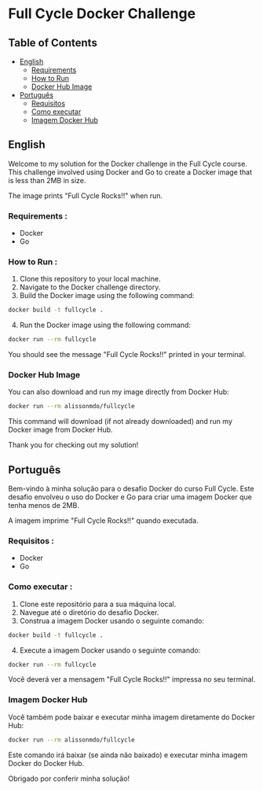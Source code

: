 # Full Cycle Docker Challenge

## Table of Contents

- [English](#english)
  - [Requirements](#requirements-english)
  - [How to Run](#how-to-run-english)
  - [Docker Hub Image](#docker-hub-image-english)
- [Português](#português)
  - [Requisitos](#requisitos-português)
  - [Como executar](#como-executar-português)
  - [Imagem Docker Hub](#imagem-docker-hub-português)

## English <a name="english"></a>

Welcome to my solution for the Docker challenge in the Full Cycle course. This challenge involved using Docker and Go to create a Docker image that is less than 2MB in size. 

The image prints "Full Cycle Rocks!!" when run.

### Requirements <a name="requirements-english"></a>:
- Docker
- Go

### How to Run <a name="how-to-run-english"></a>:
1. Clone this repository to your local machine.
2. Navigate to the Docker challenge directory.
3. Build the Docker image using the following command: 

```sh
docker build -t fullcycle .
```
4. Run the Docker image using the following command:

```sh
docker run --rm fullcycle
```
You should see the message "Full Cycle Rocks!!" printed in your terminal.

### Docker Hub Image <a name="docker-hub-image-english"></a>
You can also download and run my image directly from Docker Hub:

```sh
docker run --rm alissonmdo/fullcycle
```
This command will download (if not already downloaded) and run my Docker image from Docker Hub.

Thank you for checking out my solution!

## Português <a name="português"></a>

Bem-vindo à minha solução para o desafio Docker do curso Full Cycle. Este desafio envolveu o uso do Docker e Go para criar uma imagem Docker que tenha menos de 2MB.

A imagem imprime "Full Cycle Rocks!!" quando executada.

### Requisitos <a name="requisitos-português"></a>:
- Docker
- Go

### Como executar <a name="como-executar-português"></a>:
1. Clone este repositório para a sua máquina local.
2. Navegue até o diretório do desafio Docker.
3. Construa a imagem Docker usando o seguinte comando:

```sh
docker build -t fullcycle .
```
4. Execute a imagem Docker usando o seguinte comando:

```sh
docker run --rm fullcycle
```
Você deverá ver a mensagem "Full Cycle Rocks!!" impressa no seu terminal.

### Imagem Docker Hub <a name="imagem-docker-hub-português"></a>
Você também pode baixar e executar minha imagem diretamente do Docker Hub:

```sh
docker run --rm alissonmdo/fullcycle
```
Este comando irá baixar (se ainda não baixado) e executar minha imagem Docker do Docker Hub.

Obrigado por conferir minha solução!
